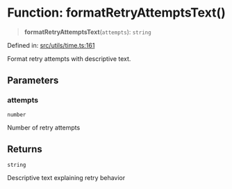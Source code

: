 # Function: formatRetryAttemptsText()

> **formatRetryAttemptsText**(`attempts`): `string`

Defined in: [src/utils/time.ts:161](https://github.com/Nick2bad4u/Uptime-Watcher/blob/3cce0c3b352c8390536ca3c7399ece50a05faf18/src/utils/time.ts#L161)

Format retry attempts with descriptive text.

## Parameters

### attempts

`number`

Number of retry attempts

## Returns

`string`

Descriptive text explaining retry behavior
